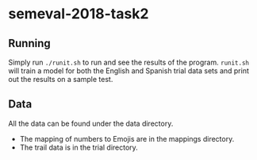 # semeval-2018-task2

## Running
Simply run `./runit.sh` to run and see the results of the program. `runit.sh` will train a model for both the English and Spanish trial data sets and print out the results on a sample test.

## Data

All the data can be found under the data directory.
- The mapping of numbers to Emojis are in the mappings directory.
- The trail data is in the trial directory.
